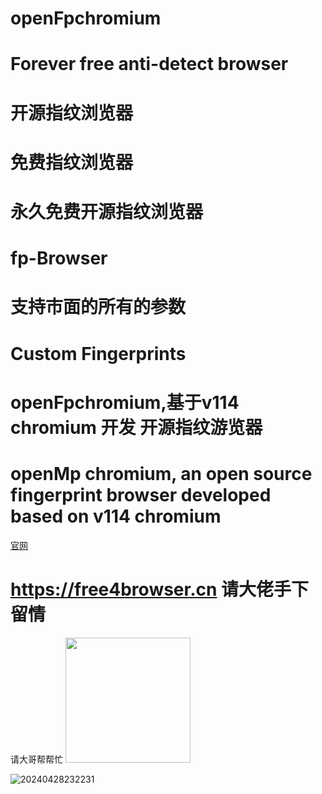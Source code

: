 # openFpchromium
# Forever free anti-detect browser
# 开源指纹浏览器
# 免费指纹浏览器
# 永久免费开源指纹浏览器
# fp-Browser 
# 支持市面的所有的参数
# Custom Fingerprints
# openFpchromium,基于v114 chromium   开发 开源指纹游览器
# openMp chromium, an open source fingerprint browser developed based on v114 chromium
[官网](https://free4browser.c) 
# https://free4browser.cn  请大佬手下留情
 
请大哥帮帮忙
<img src="https://github.com/FPEsocrter/openFpchromium/assets/39473597/6d863eed-0e43-491a-843e-3364eddd2ae2" width="200">

![20240428232231](https://github.com/FPEsocrter/openFpchromium/assets/39473597/6d863eed-0e43-491a-843e-3364eddd2ae2)
